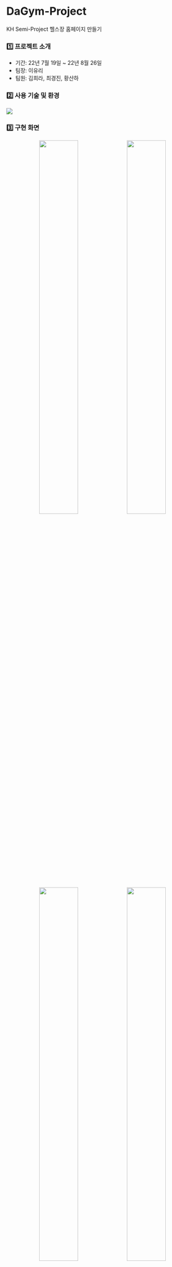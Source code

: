 # DaGym-Project
KH Semi-Project 헬스장 홈페이지 만들기

### 1️⃣ 프로젝트 소개
* 기간: 22년 7월 19일 ~ 22년 8월 26일
* 팀장: 이유리
* 팀원: 김희라, 최경진, 황산하

### 2️⃣ 사용 기술 및 환경

<img src="https://res.cloudinary.com/dgtqsljjl/image/upload/v1669725130/%ED%99%94%EB%A9%B4_%EC%BA%A1%EC%B2%98_2022-11-29_211205_jva8xx.png"/>

### 3️⃣ 구현 화면

<p align="center">
<img src="https://res.cloudinary.com/dgtqsljjl/image/upload/v1669725193/localhost_5500_220822_semi_final_member_about_intro.html_vsayzo.png" width="45%" height="50%">
<img src="https://res.cloudinary.com/dgtqsljjl/image/upload/v1669725193/localhost_5500_220822_semi_final_member_branch.html_hqaicx.png" width="45%" height="50%">
<img src="https://res.cloudinary.com/dgtqsljjl/image/upload/v1669725191/127.0.0.1_5500_220822_semi_final_member_private_register.html_smf9dc.png" width="45%" height="50%">
<img src="https://res.cloudinary.com/dgtqsljjl/image/upload/v1669725193/localhost_5500_220822_semi_final_member_private_purchase.html_nljsjr.png" width="45%" height="50%">
<p/>

### 4️⃣ 주요 기능

|이름|담당 기능|
| --------------------------------------- | --------- |
|**희라**|헬스장 소개 페이지, 지점 찾기, 지점 상세조회, 회원전용 페이지-수강신청, 이용권 구매|
|**유리**|로그인 구현하기(+회원가입 , 구글, 깃헙), 로그아웃, 회원탈퇴, 마이페이지, CEO페이지|
|**경진**|Main페이지, CEO 정적페이지, 관리자 권한 부여|
|**산하**|공지사항 게시판, qna(1:1문의와 자주묻는질문) 게시판, 헬스장 후기 게시판|
